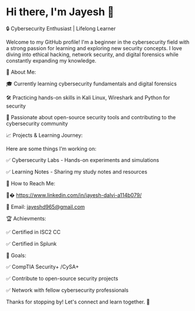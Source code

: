 # Hi there, I'm Jayesh 👋

🔒 Cybersecurity Enthusiast | Lifelong Learner

Welcome to my GitHub profile! I'm a beginner in the cybersecurity field with a strong passion for learning and exploring new security concepts. I love diving into ethical hacking, network security, and digital forensics while constantly expanding my knowledge.

🌟 About Me:

🎓 Currently learning cybersecurity fundamentals and digital forensics

🛠️ Practicing hands-on skills in Kali Linux, Wireshark and Python for security

🎨 Passionate about open-source security tools and contributing to the cybersecurity community

📈 Projects & Learning Journey:

Here are some things I’m working on:

✅ Cybersecurity Labs - Hands-on experiments and simulations

✅ Learning Notes - Sharing my study notes and resources

📝 How to Reach Me:

👨‍� https://www.linkedin.com/in/jayesh-dalvi-a114b079/

📧 Email: jayeshd965@gmail.com

🏆 Achievments:

✅ Certified in ISC2 CC

✅ Certified in Splunk

🎯 Goals:

✅ CompTIA Security+ /CySA+

✅ Contribute to open-source security projects

✅ Network with fellow cybersecurity professionals

Thanks for stopping by! Let's connect and learn together. 🚀

>
